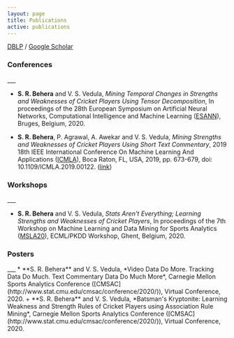 ```yaml
---
layout: page
title: Publications
active: publications
---
```

[DBLP](https://dblp.uni-trier.de/pers/hd/b/Behera:Swarup_Ranjan) / [Google Scholar](https://scholar.google.com/citations?user=ruPkOMoAAAAJ&hl=en)

<p><h3>Conferences</h3></p>
___

* **S. R. Behera** and V. S. Vedula, *Mining Temporal Changes in Strengths and Weaknesses of Cricket Players Using Tensor Decomposition*, In proceedings of the 28th European Symposium on Artificial Neural Networks, Computational Intelligence and Machine Learning ([ESANN](https://www.esann.org/)), Bruges, Belgium, 2020.
+ **S. R. Behera**, P. Agrawal, A. Awekar and V. S. Vedula, *Mining Strengths and Weaknesses of Cricket Players Using Short Text Commentary*, 2019 18th IEEE International Conference On Machine Learning And Applications ([ICMLA](https://www.icmla-conference.org/icmla19/)), Boca Raton, FL, USA, 2019, pp. 673-679, doi: 10.1109/ICMLA.2019.00122. ([link](https://ieeexplore.ieee.org/stamp/stamp.jsp?arnumber=8999115))

<p><h3>Workshops</h3></p>
___

* **S. R. Behera** and V. S. Vedula, *Stats Aren't Everything; Learning Strengths and Weaknesses of Cricket Players*, In proceedings of the 7th Workshop on Machine Learning and Data Mining for Sports Analytics ([MSLA20](https://dtai.cs.kuleuven.be/events/MLSA20/links.php)), ECML/PKDD Workshop, Ghent, Belgium, 2020.

<p><h3>Posters</h3></p>
___
* **S. R. Behera** and V. S. Vedula, *Video Data Do More. Tracking Data Do Much. Text Commentary Data Do Much More*, Carnegie Mellon Sports Analytics Conference ([CMSAC](http://www.stat.cmu.edu/cmsac/conference/2020/)), Virtual Conference, 2020.
+ **S. R. Behera** and V. S. Vedula, *Batsman's Kryptonite: Learning Weakness and Strength Rules of Cricket Players using Association Rule Mining*, Carnegie Mellon Sports Analytics Conference ([CMSAC](http://www.stat.cmu.edu/cmsac/conference/2020/)), Virtual Conference, 2020.
